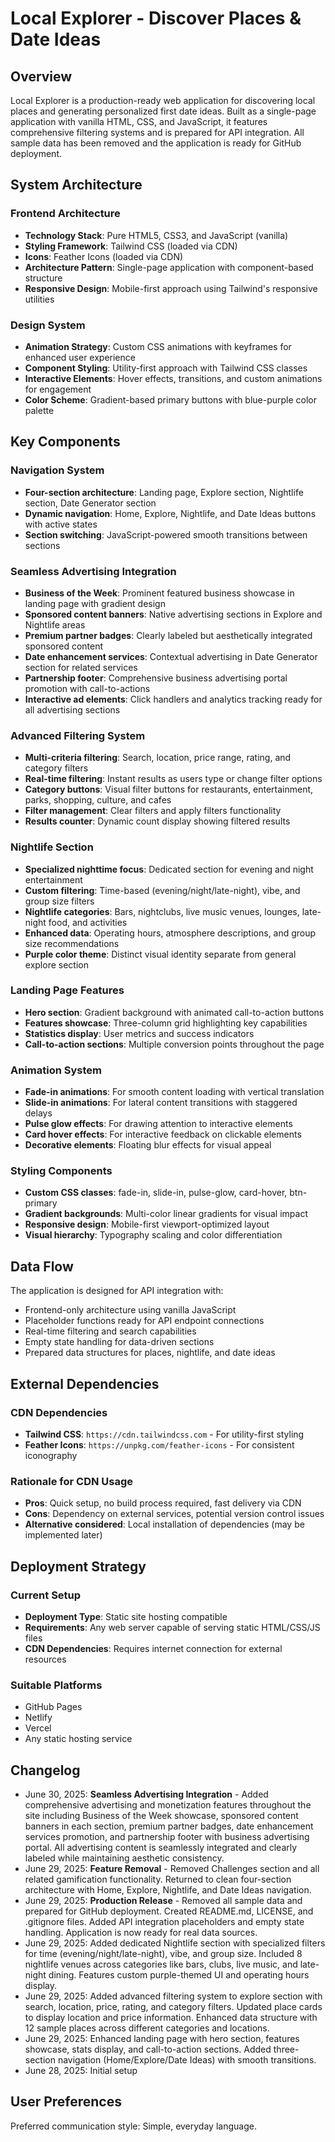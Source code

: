 # Local Explorer - Discover Places & Date Ideas

## Overview

Local Explorer is a production-ready web application for discovering local places and generating personalized first date ideas. Built as a single-page application with vanilla HTML, CSS, and JavaScript, it features comprehensive filtering systems and is prepared for API integration. All sample data has been removed and the application is ready for GitHub deployment.

## System Architecture

### Frontend Architecture
- **Technology Stack**: Pure HTML5, CSS3, and JavaScript (vanilla)
- **Styling Framework**: Tailwind CSS (loaded via CDN)
- **Icons**: Feather Icons (loaded via CDN)
- **Architecture Pattern**: Single-page application with component-based structure
- **Responsive Design**: Mobile-first approach using Tailwind's responsive utilities

### Design System
- **Animation Strategy**: Custom CSS animations with keyframes for enhanced user experience
- **Component Styling**: Utility-first approach with Tailwind CSS classes
- **Interactive Elements**: Hover effects, transitions, and custom animations for engagement
- **Color Scheme**: Gradient-based primary buttons with blue-purple color palette

## Key Components

### Navigation System
- **Four-section architecture**: Landing page, Explore section, Nightlife section, Date Generator section
- **Dynamic navigation**: Home, Explore, Nightlife, and Date Ideas buttons with active states
- **Section switching**: JavaScript-powered smooth transitions between sections

### Seamless Advertising Integration
- **Business of the Week**: Prominent featured business showcase in landing page with gradient design
- **Sponsored content banners**: Native advertising sections in Explore and Nightlife areas
- **Premium partner badges**: Clearly labeled but aesthetically integrated sponsored content
- **Date enhancement services**: Contextual advertising in Date Generator section for related services
- **Partnership footer**: Comprehensive business advertising portal promotion with call-to-actions
- **Interactive ad elements**: Click handlers and analytics tracking ready for all advertising sections

### Advanced Filtering System
- **Multi-criteria filtering**: Search, location, price range, rating, and category filters
- **Real-time filtering**: Instant results as users type or change filter options
- **Category buttons**: Visual filter buttons for restaurants, entertainment, parks, shopping, culture, and cafes
- **Filter management**: Clear filters and apply filters functionality
- **Results counter**: Dynamic count display showing filtered results



### Nightlife Section
- **Specialized nighttime focus**: Dedicated section for evening and night entertainment
- **Custom filtering**: Time-based (evening/night/late-night), vibe, and group size filters
- **Nightlife categories**: Bars, nightclubs, live music venues, lounges, late-night food, and activities
- **Enhanced data**: Operating hours, atmosphere descriptions, and group size recommendations
- **Purple color theme**: Distinct visual identity separate from general explore section

### Landing Page Features
- **Hero section**: Gradient background with animated call-to-action buttons
- **Features showcase**: Three-column grid highlighting key capabilities
- **Statistics display**: User metrics and success indicators
- **Call-to-action sections**: Multiple conversion points throughout the page

### Animation System
- **Fade-in animations**: For smooth content loading with vertical translation
- **Slide-in animations**: For lateral content transitions with staggered delays
- **Pulse glow effects**: For drawing attention to interactive elements
- **Card hover effects**: For interactive feedback on clickable elements
- **Decorative elements**: Floating blur effects for visual appeal

### Styling Components
- **Custom CSS classes**: fade-in, slide-in, pulse-glow, card-hover, btn-primary
- **Gradient backgrounds**: Multi-color linear gradients for visual impact
- **Responsive design**: Mobile-first viewport-optimized layout
- **Visual hierarchy**: Typography scaling and color differentiation

## Data Flow

The application is designed for API integration with:
- Frontend-only architecture using vanilla JavaScript
- Placeholder functions ready for API endpoint connections
- Real-time filtering and search capabilities
- Empty state handling for data-driven sections
- Prepared data structures for places, nightlife, and date ideas

## External Dependencies

### CDN Dependencies
- **Tailwind CSS**: `https://cdn.tailwindcss.com` - For utility-first styling
- **Feather Icons**: `https://unpkg.com/feather-icons` - For consistent iconography

### Rationale for CDN Usage
- **Pros**: Quick setup, no build process required, fast delivery via CDN
- **Cons**: Dependency on external services, potential version control issues
- **Alternative considered**: Local installation of dependencies (may be implemented later)

## Deployment Strategy

### Current Setup
- **Deployment Type**: Static site hosting compatible
- **Requirements**: Any web server capable of serving static HTML/CSS/JS files
- **CDN Dependencies**: Requires internet connection for external resources

### Suitable Platforms
- GitHub Pages
- Netlify
- Vercel
- Any static hosting service

## Changelog
- June 30, 2025: **Seamless Advertising Integration** - Added comprehensive advertising and monetization features throughout the site including Business of the Week showcase, sponsored content banners in each section, premium partner badges, date enhancement services promotion, and partnership footer with business advertising portal. All advertising content is seamlessly integrated and clearly labeled while maintaining aesthetic consistency.
- June 29, 2025: **Feature Removal** - Removed Challenges section and all related gamification functionality. Returned to clean four-section architecture with Home, Explore, Nightlife, and Date Ideas navigation.
- June 29, 2025: **Production Release** - Removed all sample data and prepared for GitHub deployment. Created README.md, LICENSE, and .gitignore files. Added API integration placeholders and empty state handling. Application is now ready for real data sources.
- June 29, 2025: Added dedicated Nightlife section with specialized filters for time (evening/night/late-night), vibe, and group size. Included 8 nightlife venues across categories like bars, clubs, live music, and late-night dining. Features custom purple-themed UI and operating hours display.
- June 29, 2025: Added advanced filtering system to explore section with search, location, price, rating, and category filters. Updated place cards to display location and price information. Enhanced data structure with 12 sample places across different categories and locations.
- June 29, 2025: Enhanced landing page with hero section, features showcase, stats display, and call-to-action sections. Added three-section navigation (Home/Explore/Date Ideas) with smooth transitions.
- June 28, 2025: Initial setup

## User Preferences

Preferred communication style: Simple, everyday language.